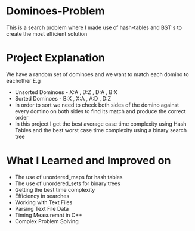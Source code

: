 # Dominoes-Problem
This is a search problem where I made use of hash-tables and BST's to create the most efficient solution
# Project Explanation
We have a random set of dominoes and we want to match each domino to eachother E.g
- Unsorted Dominoes -   X:A , D:Z , D:A , B:X
- Sorted Dominoes   -   B:X , X:A , A:D , D:Z
- In order to sort we need to check both sides of the domino against every domino on both sides to find its match and produce the correct order
- In this project I get the best average case time complexity using Hash Tables and the best worst case time complexity using a binary search tree
# What I Learned and Improved on
- The use of unordered_maps for hash tables
- The use of unordered_sets for binary trees
- Getting the best time complexity
- Efficiency in searches
- Working with Text Files
- Parsing Text File Data
- Timing Measuremnt in C++
- Complex Problem Solving

